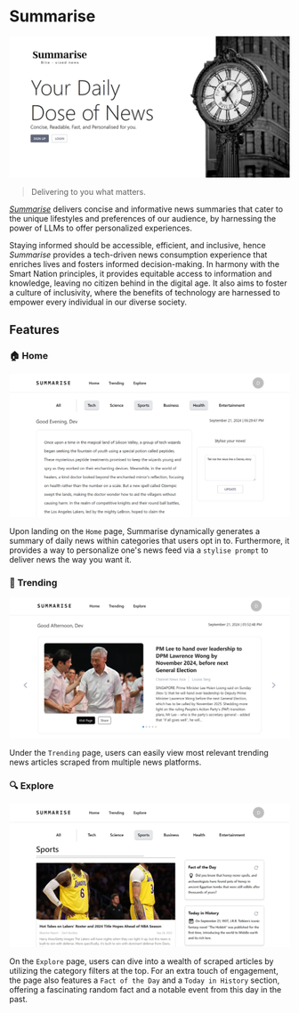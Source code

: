 # Summarise

![login](public/assets/readme/login_page.png)

> Delivering to you what matters.

[_Summarise_](https://summarise.vercel.app/) delivers concise and informative news summaries that cater to the unique lifestyles and preferences of our audience, by harnessing the power of LLMs to offer personalized experiences.

Staying informed should be accessible, efficient, and inclusive, hence _Summarise_ provides a tech-driven news consumption experience that enriches lives and fosters informed decision-making. In harmony with the Smart Nation principles, it provides equitable access to information and knowledge, leaving no citizen behind in the digital age. It also aims to foster a culture of inclusivity, where the benefits of technology are harnessed to empower every individual in our diverse society.

## Features

### :house: Home

![home](public/assets/readme/home_page.png)

Upon landing on the `Home` page, Summarise dynamically generates a summary of daily news within categories that users opt in to. Furthermore, it provides a way to personalize one's news feed via a `stylise prompt` to deliver news the way you want it.

### :date: Trending

![trending](public/assets/readme/trending_page.png)

Under the `Trending` page, users can easily view most relevant trending news articles scraped from multiple news platforms.

### :mag: Explore

![explore](public/assets/readme/explore_page.png)

On the `Explore` page, users can dive into a wealth of scraped articles by utilizing the category filters at the top. For an extra touch of engagement, the page also features a `Fact of the Day` and a `Today in History` section, offering a fascinating random fact and a notable event from this day in the past.
